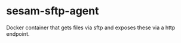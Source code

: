 # sesam-sftp-agent
Docker container that gets files via sftp and exposes these via a http endpoint.
